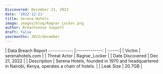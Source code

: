 ```yaml
---
Discovered: December 21, 2022
date: '2022-12-21'
title: Serena Hotels
image: images/blog/Ragnar_Locker.png
author: Breachsense Support
draft: false
yearmonths: 2022/december
---
```



| Data Breach Report
------------:     |:-------------:    | :-----:|
| Victim      | serenahotels.com      | 
| Threat Actor      | Ragnar_Locker      | 
| Date Discovered      | Dec 21, 2022      | 
| Description      | Serena Hotels, founded in 1970 and headquartered in Nairobi, Kenya, operates a chain of hotels.      | 
| Leak Size      | 20.7GB      | 


